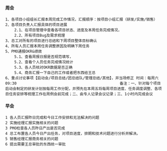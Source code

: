 #### 周会

	1、各项目小组组长汇报本周完成工作情况，汇报顺序：按项目小组汇报（研发/实施/销售） 
	2、各项目负责人汇报具体的项目进展
		2.1、在项目管理中查看各项目状态、进度及本周任务完成情况，
		2.2、所有项目Bug及需求梳理
	3、总工对所有的项目进行总结和下周项目整体目标确认
	4、所有人员汇报本周任务调整原因及明确下周任务 
	5、PMO通报OKR&绩效
		5.1、查看周报日报是否规范填写，
		5.2、查看个人员任务完成情况统计
		5.3、各人员核对OKR数据是否正确  
		5.4、商务汇报一下自己的工作或者把东西给王总
	6、重点讨论事项【启动会/项目总结/团总结队/管理总结/其他】，并当场修正 时间：每周六09:30                                              备注：一、针对每个项目启动会制定的研发计划按每周工作分配，并预先在本周五将每周项目进度、任务调度调整、各项目任务安排等梳理工作在周例会前完成；二、由专人记录会议记录；三、1小时内完成会议

#### 早会
	1 各人员汇报昨日完成和今日工作安排和无法解决的问题
	2 实施经理汇报实施相关的问题
	3 PMO检查各人员昨日产出是否完成
	4 总工布置各人员今日产出任务，对项目进度，排期和技术问题进行分析并解决。
	5 销售经理汇报商务相关的问题
	6 提出需要王总审批的东西统一审批

